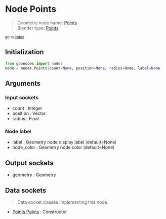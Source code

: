 
# Node Points

> Geometry node name: [Points](https://docs.blender.org/manual/en/latest/modeling/geometry_nodes/point/points.html)<br>
  Blender type: [Points](https://docs.blender.org/api/current/bpy.types.GeometryNodePoints.html)
  
<sub>go to [index](/docs/index.md)</sub>

## Initialization

```python
from geonodes import nodes
node = nodes.Points(count=None, position=None, radius=None, label=None, node_color=None)
```



## Arguments


### Input sockets

- count : Integer
- position : Vector
- radius : Float

### Node label

- label : Geometry node display label (default=None)
- node_color : Geometry node color (default=None)

## Output sockets

- geometry : Geometry

## Data sockets

> Data socket classes implementing this node.
  
  
- [Points](/docs/sockets/Points.md).[Points](/docs/sockets/Points.md#points) : Constructor
  
